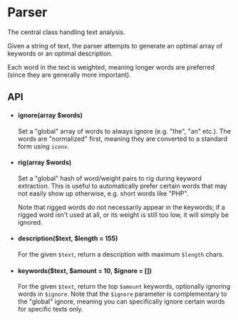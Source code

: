 # Parser
The central class handling text analysis.

Given a string of text, the parser attempts to generate an optimal array of
keywords or an optimal description.

Each word in the text is weighted, meaning longer words are preferred (since
they are generally more important).

## API

- #### ignore(array $words) ####

    Set a "global" array of words to always ignore (e.g. "the", "an" etc.). The
    words are "normalized" first, meaning they are converted to a standard form
    using `iconv`.

- #### rig(array $words) ####

    Set a "global" hash of word/weight pairs to rig during keyword extraction.
    This is useful to automatically prefer certain words that may not easily
    show up otherwise, e.g. short words like "PHP".
    
    Note that rigged words do not necessarily appear in the keywords; if a
    rigged word isn't used at all, or its weight is still too low, it will
    simply be ignored.

- #### description($text, $length = 155) ####

    For the given `$text`, return a description with maximum `$length` chars.

- #### keywords($text, $amount = 10, $ignore = []) ####

    For the given `$text`, return the top `$amount` keywords, optionally
    ignoring words in `$ignore`. Note that the `$ignore` parameter is
    complementary to the "global" ignore, meaning you can specifically
    ignore certain words for specific texts only.


